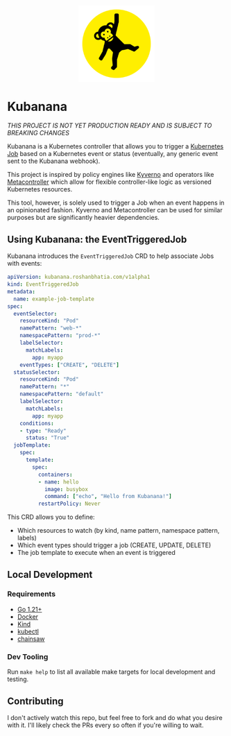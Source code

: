 <p align="center">
    <img src="assets/kubanana-logo.png" width="35%" align="center" alt="kubanana">
</p>

# Kubanana

*THIS PROJECT IS NOT YET PRODUCTION READY AND IS SUBJECT TO BREAKING CHANGES*

Kubanana is a Kubernetes controller that allows you to trigger a [Kubernetes Job](https://kubernetes.io/docs/concepts/workloads/controllers/job/) based on a Kubernetes event or status (eventually, any generic event sent to the Kubanana webhook).

This project is inspired by policy engines like [Kyverno](https://kyverno.io/) and operators like [Metacontroller](https://metacontroller.github.io/metacontroller/intro.html) which allow for flexible controller-like logic as versioned Kubernetes resources.

This tool, however, is solely used to trigger a Job when an event happens in an opinionated fashion. Kyverno and Metacontroller can be used for similar purposes but are significantly heavier dependencies.

## Using Kubanana: the EventTriggeredJob

Kubanana introduces the `EventTriggeredJob` CRD to help associate Jobs with events:

```yaml
apiVersion: kubanana.roshanbhatia.com/v1alpha1
kind: EventTriggeredJob
metadata:
  name: example-job-template
spec:
  eventSelector:
    resourceKind: "Pod"
    namePattern: "web-*"
    namespacePattern: "prod-*"
    labelSelector:
      matchLabels:
        app: myapp
    eventTypes: ["CREATE", "DELETE"]
  statusSelector:
    resourceKind: "Pod"
    namePattern: "*"
    namespacePattern: "default"
    labelSelector:
      matchLabels:
        app: myapp
    conditions:
    - type: "Ready"
      status: "True"
  jobTemplate:
    spec:
      template:
        spec:
          containers:
          - name: hello
            image: busybox
            command: ["echo", "Hello from Kubanana!"]
          restartPolicy: Never
```

This CRD allows you to define:

- Which resources to watch (by kind, name pattern, namespace pattern, labels)
- Which event types should trigger a job (CREATE, UPDATE, DELETE)
- The job template to execute when an event is triggered

## Local Development

### Requirements

- [Go 1.21+](https://go.dev/)
- [Docker](https://www.docker.com/)
- [Kind](https://kind.sigs.k8s.io/)
- [kubectl](https://kubernetes.io/docs/reference/kubectl/)
- [chainsaw](https://kyverno.github.io/chainsaw/0.2.3/)

### Dev Tooling

Run `make help` to list all available make targets for local development and testing.

## Contributing

I don't actively watch this repo, but feel free to fork and do what you desire with it. I'll likely check the PRs every so often if you're willing to wait.
